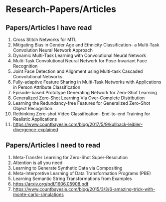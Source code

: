 # Research-Papers/Articles

## Papers/Articles I have read

1. Cross Stitch Networks for MTL
2. Mitigating Bias in Gender Age and Ethnicity Classification- a Multi-Task Convolution Neural Network Approach
3. Dynamic Multi-Task Learning with Convolutional Neural Network
4. Multi-Task Convolutional Neural Network for Pose-Invariant Face Recognition
5. Joint Face Detection and Alignment using Multi-task Cascaded Convolutional Networks
6. Fully-adaptive Feature Sharing in Multi-Task Networks with Applications in Person Attribute Classification
7. Episode-based Prototype Generating Network for Zero-Shot Learning 
8. Generalized Zero-Shot Learning Via Over-Complete Distribution
9. Learning the Redundancy-free Features for Generalized Zero-Shot Object Recognition
10. Rethinking Zero-shot Video Classification- End-to-end Training for Realistic Applications
11. https://www.countbayesie.com/blog/2017/5/9/kullback-leibler-divergence-explained


## Papers/Articles I need to read

1. Meta-Transfer Learning for Zero-Shot Super-Resolution
2. Attention is all you need
3. Learning to Generate Synthetic Data via Compositing
4. Meta-Interpretive Learning of Data Transformation Programs (PBE)
5. Learning Semantic String Transformations from Examples
6. https://arxiv.org/pdf/1606.05908.pdf 
7. https://www.countbayesie.com/blog/2015/3/3/6-amazing-trick-with-monte-carlo-simulations
